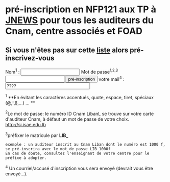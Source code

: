 
# pré-inscription en NFP121 aux TP  à <a href="./index.html">JNEWS</a> pour tous les auditeurs du Cnam, centre associés et FOAD


## Si vous n'êtes pas sur cette [liste](http://jfod.cnam.fr/jnews/interrogation/listeDesInscrits.html?ue=NFP121&pre=on) alors pré-inscrivez-vous


<form method="POST" action="http://jfod.cnam.fr/jnews/pre_inscription.html?ue=NFP121">

<a title="Évitez les caractères accentués, quote, espace, ..." style="text-decoration: none;">Nom<SUP><font size=2>1</FONT></SUP></a> : 
<input type="text" size="20" name="nom">
Mot de passe<SUP>1,2,3</SUP>
<input type="text" size="20" name="matricule">
<input type="submit" name="B1" value="pré-inscription">
votre mail<sup>4</sup> : 
<input type="text" size="30" name="e_mail" value="????">
    

<sup>1</sup> **En évitant les caractères accentués, quote, espace, tiret, spéciaux (@,!,§,...) ... **
    
<sup>2</sup>Le mot de passe: le numéro ID Cnam LibanL se trouve sur votre carte d'auditeur Cnam, à défaut un mot de passe de votre choix. http://si.isae.edu.lb 

<sup>3</sup>préfixer le matricule par <b>LIB_</b>

    exemple : un auditeur inscrit au Cnam Liban dont le numéro est 1000 f, se pré-inscrira avec le mot de passe LIB_1000f
    En cas de doute, consultez l'enseignant de votre centre pour le préfixe à adopter.


<sup>4</sup> Un courriel/accusé d'inscription vous sera envoyé (devrait vous être envoyé...).</font><br>

</form>



